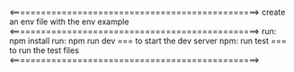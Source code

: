 <================================================>
create an env file with the env example
<================================================>
run: npm install
run: npm run dev === to start the dev server 
npm: run test === to run the test files
<================================================>